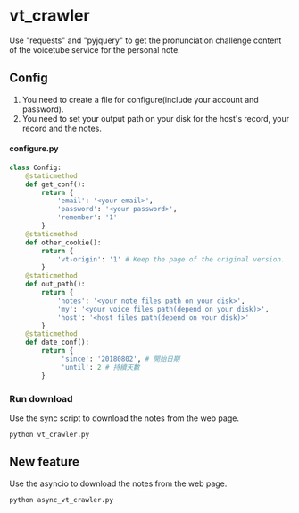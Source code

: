 # vt_crawler
Use "requests" and "pyjquery" to get the pronunciation challenge content of the voicetube service for the personal note.

## Config
1. You need to create a file for configure(include your account and password).
2. You need to set your output path on your disk for the host's record, your record and the notes.
#### configure.py
```python
class Config:
    @staticmethod
    def get_conf():
        return {
            'email': '<your email>',
            'password': '<your password>',
            'remember': '1'
        }
    @staticmethod
    def other_cookie():
        return {
            'vt-origin': '1' # Keep the page of the original version.
        }
    @staticmethod
    def out_path():
        return {
            'notes': '<your note files path on your disk>',
            'my': '<your voice files path(depend on your disk)>',
            'host': '<host files path(depend on your disk)>'
        }
    @staticmethod
    def date_conf():
        return {
             'since': '20180802', # 開始日期
             'until': 2 # 持續天數
        }
```
### Run download
Use the sync script to download the notes from the web page.
```
python vt_crawler.py
```
## New feature
Use the asyncio to download the notes from the web page.
```
python async_vt_crawler.py
```
